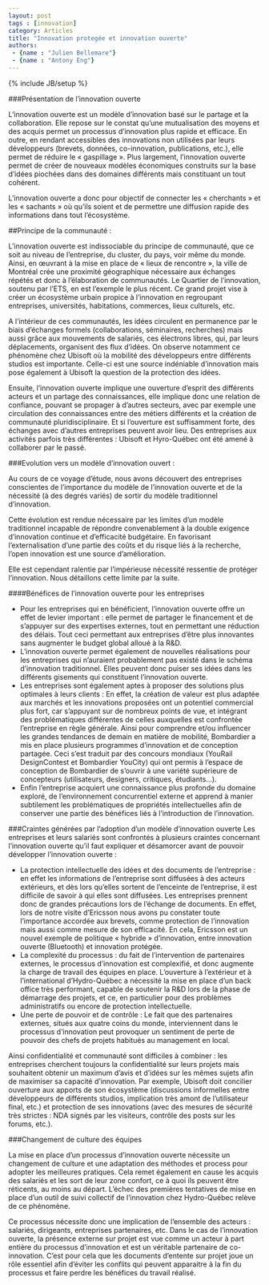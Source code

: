 ```yaml
---
layout: post
tags : [innovation]
category: Articles
title: "Innovation protegée et innovation ouverte"
authors:
 - {name : "Julien Bellemare"}
 - {name : "Antony Eng"} 
---
```

{% include JB/setup %}

###Présentation de l’innovation ouverte

L’innovation ouverte est un modèle d’innovation basé sur le partage et la collaboration. Elle repose sur le constat qu’une mutualisation des moyens et des acquis permet un processus d’innovation plus rapide et efficace. En outre, en rendant accessibles des innovations non utilisées par leurs développeurs (brevets, données, co-innovation, publications, etc.), elle permet de réduire le « gaspillage ». Plus largement, l’innovation ouverte permet de créer de nouveaux modèles économiques construits sur la base d’idées piochées dans des domaines différents mais constituant un tout cohérent.

L’innovation ouverte a donc pour objectif de connecter les « cherchants » et les « sachants » où qu’ils soient et de permettre une diffusion rapide des informations dans tout l’écosystème.

##Principe de la communauté : 

L’innovation ouverte est indissociable du principe de communauté, que ce soit au niveau de l’entreprise, du cluster, du pays, voir même du monde. Ainsi, en œuvrant à la mise en place de « lieux de rencontre », la ville de Montréal crée une proximité géographique nécessaire aux échanges répétés et donc à l’élaboration de communautés. Le Quartier de l’innovation, soutenu par l’ETS, en est l’exemple le plus récent. Ce grand projet vise à créer un écosystème urbain propice à l’innovation en regroupant entreprises, universités, habitations, commerces, lieux culturels, etc. 

A l’intérieur de ces communautés, les idées  circulent en permanence par le biais d’échanges formels (collaborations, séminaires, recherches) mais aussi grâce aux mouvements de salariés, ces électrons libres, qui, par leurs déplacements, organisent des flux d’idées. On observe notamment ce phénomène chez Ubisoft où la mobilité des développeurs entre différents studios est importante. Celle-ci est une source indéniable d’innovation mais pose également à Ubisoft la question de la protection des idées.

Ensuite, l’innovation ouverte implique une ouverture d’esprit des différents acteurs et un partage des connaissances, elle implique donc une relation de confiance, pouvant se propager à d’autres secteurs, avec par exemple une circulation des connaissances entre des métiers différents et la création de communauté pluridisciplinaire. Et si l’ouverture est suffisamment forte, des échanges avec d’autres entreprises peuvent avoir lieu. Des entreprises aux activités parfois très différentes : Ubisoft et Hyro-Québec ont été amené à collaborer par le passé.

###Evolution vers un modèle d’innovation ouvert :

Au cours de ce voyage d’étude, nous avons découvert des entreprises conscientes de l’importance du modèle de l’innovation ouverte et de la nécessité (à des degrés variés) de sortir du modèle traditionnel d’innovation. 

Cette évolution est rendue nécessaire par les limites d’un modèle traditionnel incapable de répondre convenablement à la double exigence d’innovation continue et d’efficacité budgétaire. En favorisant l’externalisation d’une partie des coûts et du risque liés à la recherche, l’open innovation est une source d’amélioration.

Elle est cependant ralentie par l’impérieuse nécessité ressentie de protéger l’innovation. Nous détaillons cette limite par la suite.

####Bénéfices de l’innovation ouverte pour les entreprises
 - Pour les entreprises qui en bénéficient, l’innovation ouverte offre un effet de levier important : elle permet de partager le financement et de s’appuyer sur des expertises externes, tout en permettant une réduction des délais. Tout ceci permettant aux entreprises d’être plus innovantes sans augmenter le budget global alloué à la R&D.
 - L’innovation ouverte permet également de nouvelles réalisations pour les entreprises qui n’auraient probablement pas existé dans le schéma d’innovation traditionnel. Elles peuvent donc puiser ses idées dans les différents gisements qui constituent l’innovation ouverte. 
 - Les entreprises sont également aptes à proposer des solutions plus optimales à leurs clients : En effet, la création de valeur est plus adaptée aux marchés et les innovations proposées ont un potentiel commercial plus fort, car s’appuyant sur de nombreux points de vue, et intégrant des problématiques différentes de celles auxquelles est confrontée l’entreprise en règle générale. Ainsi pour comprendre et/ou influencer les grandes tendances de demain en matière de mobilité, Bombardier a mis en place plusieurs programmes d’innovation et de conception partagée. Ceci s’est traduit par des concours mondiaux (YouRail DesignContest et Bombardier YouCity) qui ont permis à l’espace de conception de Bombardier de s’ouvrir à une variété supérieure de concepteurs (utilisateurs, designers, critiques, étudiants…).
 - Enfin l’entreprise acquiert une connaissance plus profonde du domaine exploré, de l’environnement concurrentiel externe et apprend à manier subtilement les problématiques de propriétés intellectuelles afin de conserver une partie des bénéfices liés à l’introduction de l’innovation.

###Craintes générées par l’adoption d’un modèle d’innovation ouverte
Les entreprises et leurs salariés sont confrontés à plusieurs craintes concernant l’innovation ouverte qu’il faut expliquer et désamorcer avant de pouvoir développer l’innovation ouverte :
 - La protection intellectuelle des idées et des documents de l’entreprise : en effet les informations de l’entreprise sont diffusées à des acteurs extérieurs, et dès lors qu’elles sortent de l’enceinte de l’entreprise, il est difficile de savoir à qui elles sont diffusées. Les entreprises prennent donc de grandes précautions lors de l’échange de documents. En effet, lors de notre visite d’Ericsson nous avons pu constater toute l’importance accordée aux brevets, comme protection de l’innovation mais aussi comme mesure de son efficacité. En cela, Ericsson est un nouvel exemple de politique « hybride » d’innovation, entre innovation ouverte (Bluetooth) et innovation protégée.
 - La complexité du processus : du fait de l’intervention de partenaires externes, le processus d’innovation est complexifié, et donc augmente la charge de travail des équipes en place. L’ouverture à l’extérieur et à l’international d’Hydro-Québec a nécessité la mise en place d’un back office très performant, capable de soutenir la R&D lors de la phase de démarrage des projets, et ce, en particulier pour des problèmes administratifs ou encore de protection intellectuelle.
 - Une perte de pouvoir et de contrôle : Le fait que des partenaires externes, situés aux quatre coins du monde, interviennent dans le processus d’innovation peut provoquer un sentiment de perte de pouvoir des chefs de projets habitués au management en local.

Ainsi confidentialité et communauté sont difficiles à combiner : les entreprises cherchent toujours la confidentialité sur leurs projets mais souhaitent obtenir un maximum d’avis et d’idées sur les mêmes sujets afin de maximiser sa capacité d’innovation. Par exemple, Ubisoft doit concilier ouverture aux apports de son écosystème (discussions informelles entre développeurs de différents studios, implication très amont de l’utilisateur final, etc.) et protection de ses innovations (avec des mesures de sécurité très strictes : NDA signés par les visiteurs, contrôle des posts sur les forums, etc.).

###Changement de culture des équipes

La mise en place d’un processus d’innovation ouverte nécessite un changement de culture et une adaptation des méthodes et process pour adopter les meilleures pratiques. Cela remet également en cause les acquis des salariés et les sort de leur zone confort, ce à quoi ils peuvent être réticents, au moins au départ. L’échec des premières tentatives de mise en place d’un outil de suivi collectif de l’innovation chez Hydro-Québec relève de ce phénomène. 

Ce processus nécessite donc une implication de l’ensemble des acteurs : salariés, dirigeants, entreprises partenaires, etc. Dans le cas de l’innovation ouverte, la présence externe sur projet est vue comme un acteur à part entière du processus d’innovation et est un véritable partenaire de co-innovation. C’est pour cela que les documents d’entente sur projet joue un rôle essentiel afin d’éviter les conflits qui peuvent apparaitre à la fin du processus et faire perdre les bénéfices du travail réalisé.

